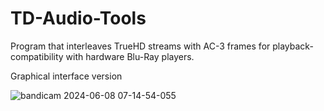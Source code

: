 # TD-Audio-Tools
Program that interleaves TrueHD streams with AC-3 frames for playback-compatibility with hardware Blu-Ray players.


Graphical interface version



![bandicam 2024-06-08 07-14-54-055](https://github.com/KSSW/TD-Audio-Tools/assets/76238373/601cda64-5e43-4fa5-903b-866e40db91e8)
